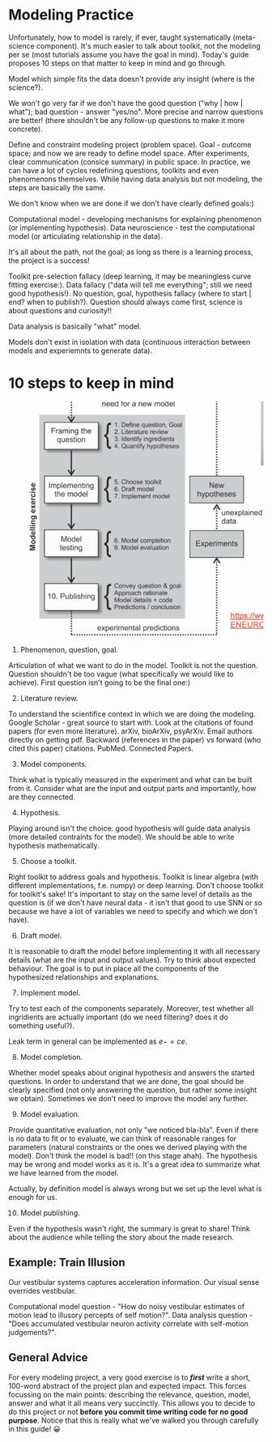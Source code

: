 # Modeling Practice

Unfortunately, how to model is rarely, if ever, taught systematically (meta-science component). It's much easier to talk about toolkit, not the modeling per se (most tutorials assume you have the goal in mind). Today's guide proposes 10 steps on that matter to keep in mind and go through.

Model which simple fits the data doesn't provide any insight (where is the science?).

We won't go very far if we don't have the good question ("why | how | what"); bad question - answer "yes/no". More precise and narrow questions are better! (there shouldn't be any follow-up questions to make it more concrete).

Define and constraint modeling project (problem space). Goal - outcome space; and now we are ready to define model space. After experiments, clear communication (consice summary) in public space. In practice, we can have a lot of cycles redefining questions, toolkits and even phenomenons themselves. While having data analysis but not modeling, the steps are basically the same.

We don't know when we are done if we don't have clearly defined goals:)

Computational model - developing mechanisms for explaining phenomenon (or implementing hypothesis). Data neuroscience - test the computational model (or articulating relationship in the data).

It's all about the path, not the goal; as long as there is a learning process, the project is a success!

Toolkit pre-selection fallacy (deep learning, it may be meaningless curve fitting exercise:). Data fallacy ("data will tell me everything"; still we need good hypothesis!). No question, goal, hypothesis fallacy (where to start | end? when to publish?). Question should always come first, science is about questions and curiosity!!

Data analysis is basically "what" model.

Models don't exist in isolation with data (continuous interaction between models and experiemnts to generate data).

# 10 steps to keep in mind

![Visualization of 10 steps](../images/modeling_practice.png)

1. Phenomenon, question, goal.

Articulation of what we want to do in the model. Toolkit is not the question. Question shouldn't be too vague (what specifically we would like to achieve). First question isn't going to be the final one:)

2. Literature review.

To understand the scientifice context in which we are doing the modeling. Google Scholar - great source to start with. Look at the citations of found papers (for even more literature). arXiv, bioArXiv, psyArXiv. Email authors directly on getting pdf. Backward (references in the paper) vs forward (who cited this paper) citations. PubMed. Connected Papers.

3. Model components.

Think what is typically measured in the experiment and what can be built from it. Consider what are the input and output parts and importantly, how are they connected.

4. Hypothesis.

Playing around isn't the choice: good hypothesis will guide data analysis (more detailed contraints for the model). We should be able to write hypothesis mathematically.

5. Choose a toolkit.

Right toolkit to address goals and hypothesis. Toolkit is linear algebra (with different implementations, f.e. numpy) or deep learning. Don't choose toolkit for toolkit's sake! It's important to stay on the same level of details as the question is (if we don't have neural data - it isn't that good to use SNN or so because we have a lot of variables we need to specify and which we don't have).

6. Draft model.

It is reasonable to draft the model before implementing it with all necessary details (what are the input and output values). Try to think about expected behaviour. The goal is to put in place all the components of the hypothesized relationships and explanations.

7. Implement model.

Try to test each of the components separately. Moreover, test whether all ingridients are actually important (do we need filtering? does it do something useful?).

Leak term in general can be implemented as $e -= ce$.

8. Model completion.

Whether model speaks about original hypothesis and answers the started questions. In order to understand that we are done, the goal should be clearly specified (not only answering the question, but rather some insight we obtain). Sometimes we don't need to improve the model any further.

9. Model evaluation.

Provide quantitative evaluation, not only "we noticed bla-bla". Even if there is no data to fit or to evaluate, we can think of reasonable ranges for parameters (natural constraints or the ones we derived playing with the model). Don't think the model is bad!! (on this stage ahah). The hypothesis may be wrong and model works as it is. It's a great idea to summarize what we have learned from the model.

Actually, by definition model is always wrong but we set up the level what is enough for us.

10. Model publishing.

Even if the hypothesis wasn't right, the summary is great to share! Think about the audience while telling the story about the made research.

## Example: Train Illusion

Our vestibular systems captures acceleration information. Our visual sense overrides vestibular.

Computational model question - "How do noisy vestibular estimates of motion lead to illusory percepts of self motion?". Data analysis question - "Does accumulated vestibular neuron activity correlate with self-motion judgements?".

## General Advice

For every modeling project, a very good exercise is to _**first**_ write a short, 100-word abstract of the project plan and expected impact. This forces focussing on the main points: describing the relevance, question, model, answer and what it all means very succinctly. This allows you to decide to do this project or not **before you commit time writing code for no good purpose**. Notice that this is really what we've walked you through carefully in this guide! 😀
